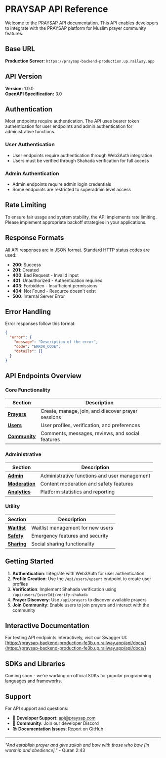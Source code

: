# PRAYSAP API Reference

Welcome to the PRAYSAP API documentation. This API enables developers to integrate with the PRAYSAP platform for Muslim prayer community features.

## Base URL

**Production Server:** `https://praysap-backend-production.up.railway.app`

## API Version

**Version:** 1.0.0  
**OpenAPI Specification:** 3.0

## Authentication

Most endpoints require authentication. The API uses bearer token authentication for user endpoints and admin authentication for administrative functions.

### User Authentication
- User endpoints require authentication through Web3Auth integration
- Users must be verified through Shahada verification for full access

### Admin Authentication  
- Admin endpoints require admin login credentials
- Some endpoints are restricted to superadmin level access

## Rate Limiting

To ensure fair usage and system stability, the API implements rate limiting. Please implement appropriate backoff strategies in your applications.

## Response Formats

All API responses are in JSON format. Standard HTTP status codes are used:

- **200**: Success
- **201**: Created
- **400**: Bad Request - Invalid input
- **401**: Unauthorized - Authentication required
- **403**: Forbidden - Insufficient permissions
- **404**: Not Found - Resource doesn't exist
- **500**: Internal Server Error

## Error Handling

Error responses follow this format:

```json
{
  "error": {
    "message": "Description of the error",
    "code": "ERROR_CODE",
    "details": {}
  }
}
```

## API Endpoints Overview

### Core Functionality

| Section | Description |
|---------|-------------|
| **[Prayers](./prayers.md)** | Create, manage, join, and discover prayer sessions |
| **[Users](./users.md)** | User profiles, verification, and preferences |
| **[Community](./community.md)** | Comments, messages, reviews, and social features |

### Administrative

| Section | Description |
|---------|-------------|
| **[Admin](./admin.md)** | Administrative functions and user management |
| **[Moderation](./moderation.md)** | Content moderation and safety features |
| **[Analytics](./analytics.md)** | Platform statistics and reporting |

### Utility

| Section | Description |
|---------|-------------|
| **[Waitlist](./waitlist.md)** | Waitlist management for new users |
| **[Safety](./safety.md)** | Emergency features and security |
| **[Sharing](./sharing.md)** | Social sharing functionality |

## Getting Started

1. **Authentication**: Integrate with Web3Auth for user authentication
2. **Profile Creation**: Use the `/api/users/upsert` endpoint to create user profiles
3. **Verification**: Implement Shahada verification using `/api/users/{userId}/verify-shahada`
4. **Prayer Discovery**: Use `/api/prayers` to discover available prayers
5. **Join Community**: Enable users to join prayers and interact with the community

## Interactive Documentation

For testing API endpoints interactively, visit our Swagger UI:
[https://praysap-backend-production-fe3b.up.railway.app/api/docs/](https://praysap-backend-production-fe3b.up.railway.app/api/docs/)

## SDKs and Libraries

Coming soon - we're working on official SDKs for popular programming languages and frameworks.

## Support

For API support and questions:

- 📧 **Developer Support**: api@praysap.com
- 💬 **Community**: Join our developer Discord
- 📚 **Documentation Issues**: Report on GitHub

---

*"And establish prayer and give zakah and bow with those who bow [in worship and obedience]."* - Quran 2:43
